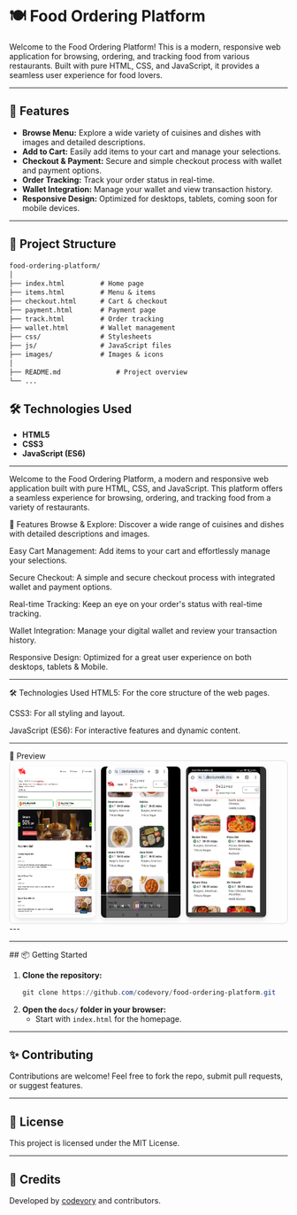 # 🍽️ Food Ordering Platform

Welcome to the Food Ordering Platform! This is a modern, responsive web application for browsing, ordering, and tracking food from various restaurants. Built with pure HTML, CSS, and JavaScript, it provides a seamless user experience for food lovers.

---

## 🚀 Features

- **Browse Menu:** Explore a wide variety of cuisines and dishes with images and detailed descriptions.
- **Add to Cart:** Easily add items to your cart and manage your selections.
- **Checkout & Payment:** Secure and simple checkout process with wallet and payment options.
- **Order Tracking:** Track your order status in real-time.
- **Wallet Integration:** Manage your wallet and view transaction history.
- **Responsive Design:** Optimized for desktops, tablets, coming soon for mobile devices.

---

## 📁 Project Structure

```
food-ordering-platform/
│
├── index.html         # Home page
├── items.html         # Menu & items
├── checkout.html      # Cart & checkout
├── payment.html       # Payment page
├── track.html         # Order tracking
├── wallet.html        # Wallet management
├── css/               # Stylesheets
├── js/                # JavaScript files
├── images/            # Images & icons
│
├── README.md              # Project overview
└── ...
```

## 🛠️ Technologies Used

- **HTML5**
- **CSS3**
- **JavaScript (ES6)**

---

Welcome to the Food Ordering Platform, a modern and responsive web application built with pure HTML, CSS, and JavaScript. This platform offers a seamless experience for browsing, ordering, and tracking food from a variety of restaurants.

🚀 Features
Browse & Explore: Discover a wide range of cuisines and dishes with detailed descriptions and images.

Easy Cart Management: Add items to your cart and effortlessly manage your selections.

Secure Checkout: A simple and secure checkout process with integrated wallet and payment options.

Real-time Tracking: Keep an eye on your order's status with real-time tracking.

Wallet Integration: Manage your digital wallet and review your transaction history.

Responsive Design: Optimized for a great user experience on both desktops, tablets & Mobile.
<hr>

🛠️ Technologies Used
HTML5: For the core structure of the web pages.

CSS3: For all styling and layout.

JavaScript (ES6): For interactive features and dynamic content.
<hr>
📸 Preview
<br>

<div align="center" style="display: flex; justify-content: flex-start; flex-wrap: wrap; gap: 10px; max-width: 900px; padding: 10px; border: 1px solid #ddd; border-radius: 8px;">
<!-- <img src="images/preview-img/Food ordering home page.png" alt="Home page on desktop" style="width: 30%; height: auto; border-radius: 8px; box-shadow: 0 4px 8px rgba(0,0,0,0.1);"> 
<img src="images/preview-img/mobile-home-page.png" alt="Home page on mobile" style="width: 30%; height: auto; border-radius: 8px; box-shadow: 0 4px 8px rgba(0,0,0,0.1);"> -->
<img src="images/preview-img/items-page.png" alt="Items page preview" style="width: 30%; height: auto; border-radius: 8px; box-shadow: 0 4px 8px rgba(0,0,0,0.1);">
<img src="images/preview-img/resturants-online.png" alt="Restaurants online section" style="width: 30%; height: auto; border-radius: 8px; box-shadow: 0 4px 8px rgba(0,0,0,0.1);">
<img src="images/preview-img/resturants-section.png" alt="Restaurants section preview" style="width: 30%; height: auto; border-radius: 8px; box-shadow: 0 4px 8px rgba(0,0,0,0.1);">
</div>
---
                                                                                                                                                                       <br>
<hr>
## 📦 Getting Started

1. **Clone the repository:**
   ```powershell
   git clone https://github.com/codevory/food-ordering-platform.git
   ```
2. **Open the `docs/` folder in your browser:**
   - Start with `index.html` for the homepage.

---

## ✨ Contributing

Contributions are welcome! Feel free to fork the repo, submit pull requests, or suggest features.

---

## 📄 License

This project is licensed under the MIT License.

---

## 🙌 Credits

Developed by [codevory](https://github.com/codevory) and contributors.
